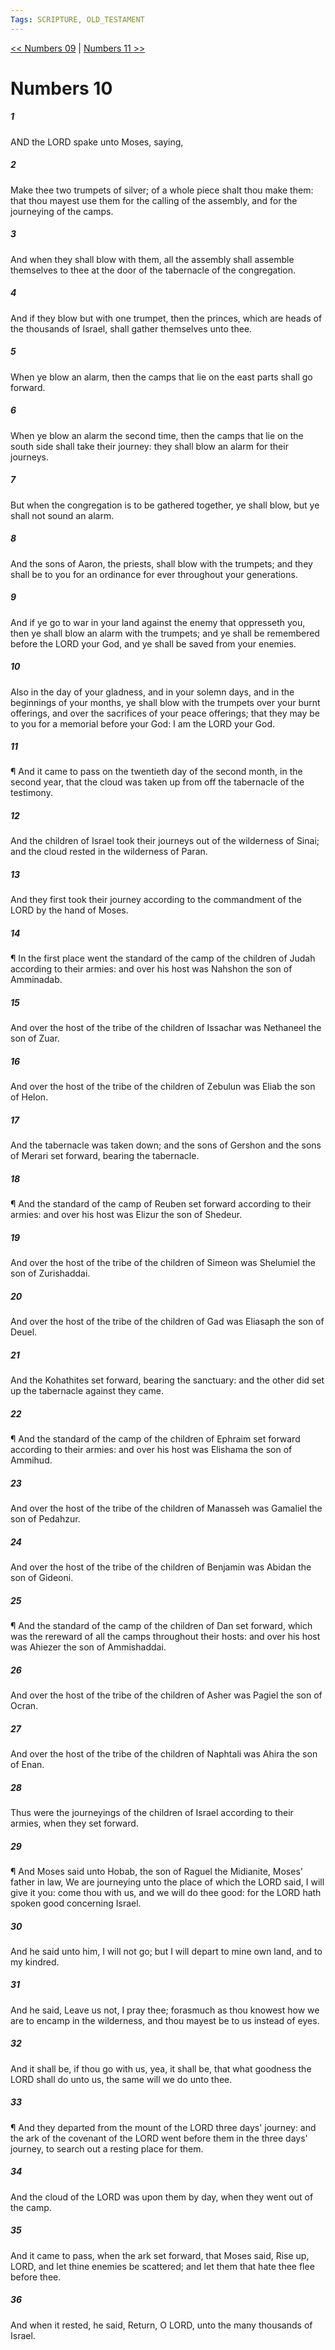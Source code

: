```yaml
---
Tags: SCRIPTURE, OLD_TESTAMENT
---
```


[<< Numbers 09](OLD_TESTAMENT/04_Numbers/Numbers_09.md) | [Numbers 11 >>](OLD_TESTAMENT/04_Numbers/Numbers_11.md)

# Numbers 10

##### 1
 AND the LORD spake unto Moses, saying,
##### 2
 Make thee two trumpets of silver; of a whole piece shalt thou make them: that thou mayest use them for the calling of the assembly, and for the journeying of the camps.
##### 3
 And when they shall blow with them, all the assembly shall assemble themselves to thee at the door of the tabernacle of the congregation.
##### 4
 And if they blow but with one trumpet, then the princes, which are heads of the thousands of Israel, shall gather themselves unto thee.
##### 5
 When ye blow an alarm, then the camps that lie on the east parts shall go forward.
##### 6
 When ye blow an alarm the second time, then the camps that lie on the south side shall take their journey: they shall blow an alarm for their journeys.
##### 7
 But when the congregation is to be gathered together, ye shall blow, but ye shall not sound an alarm.
##### 8
 And the sons of Aaron, the priests, shall blow with the trumpets; and they shall be to you for an ordinance for ever throughout your generations.
##### 9
 And if ye go to war in your land against the enemy that oppresseth you, then ye shall blow an alarm with the trumpets; and ye shall be remembered before the LORD your God, and ye shall be saved from your enemies.
##### 10
 Also in the day of your gladness, and in your solemn days, and in the beginnings of your months, ye shall blow with the trumpets over your burnt offerings, and over the sacrifices of your peace offerings; that they may be to you for a memorial before your God: I am the LORD your God.
##### 11
 ¶ And it came to pass on the twentieth day of the second month, in the second year, that the cloud was taken up from off the tabernacle of the testimony.
##### 12
 And the children of Israel took their journeys out of the wilderness of Sinai; and the cloud rested in the wilderness of Paran.
##### 13
 And they first took their journey according to the commandment of the LORD by the hand of Moses.
##### 14
 ¶ In the first place went the standard of the camp of the children of Judah according to their armies: and over his host was Nahshon the son of Amminadab.
##### 15
 And over the host of the tribe of the children of Issachar was Nethaneel the son of Zuar.
##### 16
 And over the host of the tribe of the children of Zebulun was Eliab the son of Helon.
##### 17
 And the tabernacle was taken down; and the sons of Gershon and the sons of Merari set forward, bearing the tabernacle.
##### 18
 ¶ And the standard of the camp of Reuben set forward according to their armies: and over his host was Elizur the son of Shedeur.
##### 19
 And over the host of the tribe of the children of Simeon was Shelumiel the son of Zurishaddai.
##### 20
 And over the host of the tribe of the children of Gad was Eliasaph the son of Deuel.
##### 21
 And the Kohathites set forward, bearing the sanctuary: and the other did set up the tabernacle against they came.
##### 22
 ¶ And the standard of the camp of the children of Ephraim set forward according to their armies: and over his host was Elishama the son of Ammihud.
##### 23
 And over the host of the tribe of the children of Manasseh was Gamaliel the son of Pedahzur.
##### 24
 And over the host of the tribe of the children of Benjamin was Abidan the son of Gideoni.
##### 25
 ¶ And the standard of the camp of the children of Dan set forward, which was the rereward of all the camps throughout their hosts: and over his host was Ahiezer the son of Ammishaddai.
##### 26
 And over the host of the tribe of the children of Asher was Pagiel the son of Ocran.
##### 27
 And over the host of the tribe of the children of Naphtali was Ahira the son of Enan.
##### 28
 Thus were the journeyings of the children of Israel according to their armies, when they set forward.
##### 29
 ¶ And Moses said unto Hobab, the son of Raguel the Midianite, Moses' father in law, We are journeying unto the place of which the LORD said, I will give it you: come thou with us, and we will do thee good: for the LORD hath spoken good concerning Israel.
##### 30
 And he said unto him, I will not go; but I will depart to mine own land, and to my kindred.
##### 31
 And he said, Leave us not, I pray thee; forasmuch as thou knowest how we are to encamp in the wilderness, and thou mayest be to us instead of eyes.
##### 32
 And it shall be, if thou go with us, yea, it shall be, that what goodness the LORD shall do unto us, the same will we do unto thee.
##### 33
 ¶ And they departed from the mount of the LORD three days' journey: and the ark of the covenant of the LORD went before them in the three days' journey, to search out a resting place for them.
##### 34
 And the cloud of the LORD was upon them by day, when they went out of the camp.
##### 35
 And it came to pass, when the ark set forward, that Moses said, Rise up, LORD, and let thine enemies be scattered; and let them that hate thee flee before thee.
##### 36
 And when it rested, he said, Return, O LORD, unto the many thousands of Israel.
